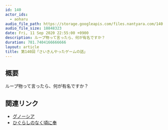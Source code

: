 ```yaml
---
id: 140
actor_ids:
  - aoharu
audio_file_path: https://storage.googleapis.com/files.nantyara.com/140.mp3
audio_file_size: 18848323
date: Fri, 11 Sep 2020 22:55:00 +0900
description: ループ物って言ったら、何が有名ですか？
duration: 781.7404166666666
layout: article
title: 第140回「さいきんやったゲームの話」
---
```

## 概要

ループ物って言ったら、何が有名ですか？

## 関連リンク

* [グノーシア](https://ec.nintendo.com/JP/ja/titles/70010000027791)
* [ひぐらしのなく頃に奉](https://ec.nintendo.com/JP/ja/titles/70010000008825)
